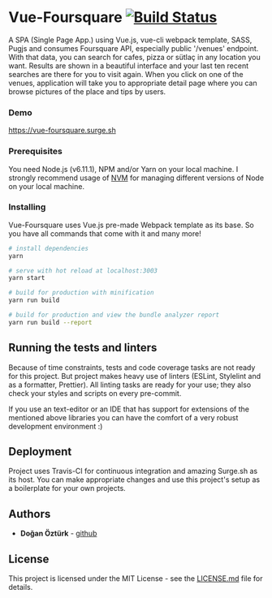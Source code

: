 # Vue-Foursquare [![Build Status](https://travis-ci.org/doganozturk/vue-foursquare.svg?branch=master)](https://travis-ci.org/doganozturk/vue-foursquare)

A SPA (Single Page App.) using Vue.js, vue-cli webpack template, SASS, Pugjs and consumes Foursquare API, especially public '/venues' endpoint. With that data,  you can search for cafes, pizza or sütlaç in any location you want. Results are shown in a beautiful interface and your last ten recent searches are there for you to visit again. When you click on one of the venues, application will take you to appropriate detail page where you can browse pictures of the place and tips by users.

### Demo
https://vue-foursquare.surge.sh

### Prerequisites

You need Node.js (v6.11.1), NPM and/or Yarn on your local machine. I strongly recommend usage of [NVM](https://github.com/creationix/nvm) for managing different versions of Node on your local machine.

### Installing

Vue-Foursquare uses Vue.js pre-made Webpack template as its base. So you have all commands that come with it and many more!

``` bash
# install dependencies
yarn

# serve with hot reload at localhost:3003
yarn start

# build for production with minification
yarn run build

# build for production and view the bundle analyzer report
yarn run build --report
```

## Running the tests and linters

Because of time constraints, tests and code coverage tasks are not ready for this project. But project makes heavy use of linters (ESLint, Stylelint and as a formatter, Prettier). All linting tasks are ready for your use; they also check your styles and scripts on every pre-commit.

If you use an text-editor or an IDE that has support for extensions of the mentioned above libraries you can have the comfort of a very robust development environment :)

## Deployment

Project uses Travis-CI for continuous integration and amazing Surge.sh as its host. You can make appropriate changes and use this project's setup as a boilerplate for your own projects.

## Authors

* **Doğan Öztürk** - [github](https://github.com/doganozturk)

## License

This project is licensed under the MIT License - see the [LICENSE.md](LICENSE.md) file for details.
